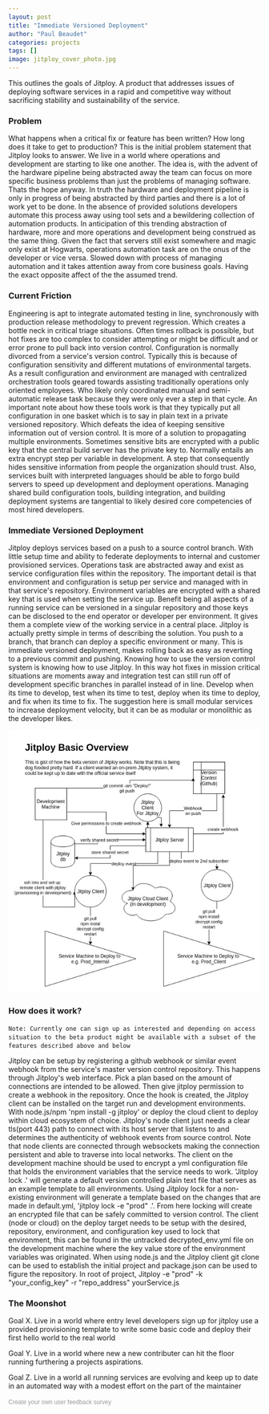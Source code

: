 ```yaml
---
layout: post
title: "Immediate Versioned Deployment"
author: "Paul Beaudet"
categories: projects
tags: []
image: jitploy_cover_photo.jpg
---
```


This outlines the goals of Jitploy. A product that addresses issues of deploying software services in a rapid and competitive way without sacrificing stability and sustainability of the service.

### Problem

What happens when a critical fix or feature has been written? How long does it take to get to production? This is the initial problem statement that Jitploy looks to answer. We live in a world where operations and development are starting to like one another. The idea is, with the advent of the hardware pipeline being abstracted away the team can focus on more specific business problems than just the problems of managing software. Thats the hope anyway. In truth the hardware and deployment pipeline is only in progress of being abstracted by third parties and there is a lot of work yet to be done. In the absence of provided solutions developers automate this process away using tool sets and a bewildering collection of automation products. In anticipation of this trending abstraction of hardware, more and more operations and development being construed as the same thing. Given the fact that servers still exist somewhere and magic only exist at Hogwarts, operations automation task are on the onus of the developer or vice versa. Slowed down with process of managing automation and it takes attention away from core business goals. Having the exact opposite affect of the the assumed trend.

### Current Friction

Engineering is apt to integrate automated testing in line, synchronously with production release methodology to prevent regression. Which creates a bottle neck in critical triage situations. Often times rollback is possible, but hot fixes are too complex to consider attempting or might be difficult and or error prone to pull back into version control. Configuration is normally divorced from a service's version control. Typically this is because of configuration sensitivity and different mutations of environmental targets. As a result configuration and environment are managed with centralized orchestration tools geared towards assisting traditionally operations only oriented employees. Who likely only coordinated manual and semi-automatic release task because they were only ever a step in that cycle. An important note about how these tools work is that they typically put all configuration in one basket which is to say in plain text in a private versioned repository. Which defeats the idea of keeping sensitive information out of version control. It is more of a solution to propagating multiple environments. Sometimes sensitive bits are encrypted with a public key that the central build server has the private key to. Normally entails an extra encrypt step per variable in development. A step that consequently hides sensitive information from people the organization should trust. Also, services built with interpreted languages should be able to forgo build servers to speed up development and deployment operations. Managing shared build configuration tools, building integration, and building deployment systems are tangential to likely desired core competencies of most hired developers.

### Immediate Versioned Deployment

Jitploy deploys services based on a push to a source control branch. With little setup time and ability to federate deployments to internal and customer provisioned services. Operations task are abstracted away and exist as service configuration files within the repository. The important detail is that environment and configuration is setup per service and managed with in that service's repository. Environment variables are encrypted with a shared key that is used when setting the service up. Benefit being all aspects of a running service can be versioned in a singular repository and those keys can be disclosed to the end operator or developer per environment. It gives them a complete view of the working service in a central place. Jitploy is actually pretty simple in terms of describing the solution. You push to a branch, that branch can deploy a specific environment or many. This is immediate versioned deployment, makes rolling back as easy as reverting to a previous commit and pushing. Knowing how to use the version control system is knowing how to use Jitploy. In this way hot fixes in mission critical situations are moments away and integration test can still run off of development specific branches in parallel instead of in line. Develop when its time to develop, test when its time to test, deploy when its time to deploy, and fix when its time to fix. The suggestion here is small modular services to increase deployment velocity, but it can be as modular or monolithic as the developer likes.

![jitploy_diagram](/assets/img/jitploy_diagram.jpg)

### How does it work?

 `Note: Currently one can sign up as interested and depending on access situation to the beta product might be available with a subset of the features described above and below`

Jitploy can be setup by registering a github webhook or similar event webhook from the service's master version control repository. This happens through Jitploy's web interface. Pick a plan based on the amount of connections are intended to be allowed. Then give jitploy permission to create a webhook in the repository. Once the hook is created, the Jitploy client can be installed on the target run and development environments. With node.js/npm 'npm install -g jitploy' or deploy the cloud client to deploy within cloud ecosystem of choice. Jitploy's node client just needs a clear tls(port 443) path to connect with its host server that listens to and determines the authenticity of webhook events from source control. Note that node clients are connected through websockets making the connection persistent and able to traverse into local networks. The client on the development machine should be used to encrypt a yml configuration file that holds the environment variables that the service needs to work. 'Jitploy lock .' will generate a default version controlled plain text file that serves as an example template to all environments. Using Jitploy lock for a non-existing environment will generate a template based on the changes that are made in default.yml, 'jitploy lock -e "prod" .'. From here locking will create an encrypted file that can be safely committed to version control. The client (node or cloud) on the deploy target needs to be setup with the desired, repository, environment, and configuration key used to lock that environment, this can be found in the untracked decrypted_env.yml file on the development machine where the key value store of the environment variables was originated. When using node.js and the Jitploy client git clone can be used to establish the initial project and package.json can be used to figure the repository. In root of project, Jitploy -e "prod" -k "your_config_key" -r "repo_address" yourService.js  

### The Moonshot

Goal X. Live in a world where entry level developers sign up for jitploy use a provided provisioning template to write some basic code and deploy their first hello world to the real world

Goal Y. Live in a world where new a new contributer can hit the floor running furthering a projects aspirations.

Goal Z. Live in a world all running services are evolving and keep up to date in an automated way with a modest effort on the part of the maintainer

<script>(function(t,e,s,n){var o,a,c;t.SMCX=t.SMCX||[],e.getElementById(n)||(o=e.getElementsByTagName(s),a=o[o.length-1],c=e.createElement(s),c.type="text/javascript",c.async=!0,c.id=n,c.src=["https:"===location.protocol?"https://":"http://","widget.surveymonkey.com/collect/website/js/tRaiETqnLgj758hTBazgd4RfAc4LbLy4SQyG5gfT_2BDh253ZdoU8Ceik1dkLaAwV4.js"].join(""),a.parentNode.insertBefore(c,a))})(window,document,"script","smcx-sdk");</script>
<a style="font: 12px Helvetica, sans-serif; color: #999; text-decoration: none;" href=https://www.surveymonkey.com> Create your own user feedback survey </a>
